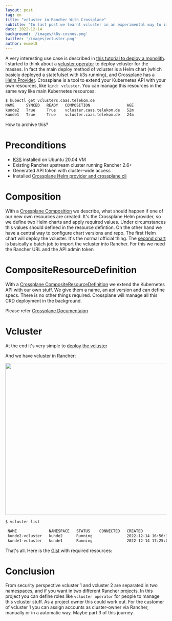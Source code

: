 ```yaml
---
layout: post
tag: en
title: "vcluster in Rancher With Crossplane"
subtitle: "In last post we learnt vcluster in an experimental way to implement in Rancher. Now we automate things and extend our services with Crossplane"
date: 2022-12-14
background: '/images/k8s-cosmos.png'
twitter: '/images/vcluster.png'
author: eumel8
---
```


A very interesting use case is described in [this tutorial to deploy a monolith](https://github.com/salaboy/from-monolith-to-k8s/tree/main/platform/crossplane-vcluster). I started to think about a [vcluster operator](https://github.com/eumel8/vcluster-operator) to deploy vcluster for the masses. In fact the main deploy method of vcluster is a Helm chart (which basicly deployed a statefulset with k3s running), and Crossplane has a [Helm Provider](https://github.com/crossplane-contrib/provider-helm).
Crossplane is a tool to extend your Kubernetes API with your own resources, like `kind: vcluster`. You can manage this
resources in the same way like main Kubernetes resources:

```bash
$ kubectl get vclusters.caas.telekom.de
NAME     SYNCED   READY   COMPOSITION                AGE
kunde2   True     True    vcluster.caas.telekom.de   52m
kunde1   True     True    vcluster.caas.telekom.de   24m
```

How to archive this? 

# Preconditions

* <a href="https://k3s.io/">K3S</a> installed on Ubuntu 20.04 VM
* Existing Rancher upstream cluster running Rancher 2.6+
* Generated API token with cluster-wide access
* Installed [Crossplane Helm provider and crossplane cli](https://gist.github.com/eumel8/c08a17fd259c98f6de832bdcdf87a263#file-00_vcluster_crossplane-md)

# Composition
With a [Crossplane Composition](https://gist.github.com/eumel8/c08a17fd259c98f6de832bdcdf87a263#file-01_composition-yaml) we describe, what should happen if one of our new own resources are created.
It's the Crossplane Helm provider, so we define two Helm charts and apply required values. Under circumstances this
values should defined in the resource defintion. On the other hand we have a central way to configure chart versions
and repo.
The first Helm chart will deploy the vcluster. It's the normal official thing.
The [second chart](https://github.com/mcsps/helm-charts/tree/master/charts/rancher-cluster) is basically a batch job
to import the vcluster into Rancher. For this we need the Rancher URL and the API admin token


# CompositeResourceDefinition

With a [Crossplane CompositeResourceDefinition](https://gist.github.com/eumel8/c08a17fd259c98f6de832bdcdf87a263#file-02_compositeresourcedefinition-yaml) we extend the Kubernetes API with our own stuff. We give them
a name, an api version and can define specs. There is no other things required. Crossplane will manage all
this CRD deployment in the background.

Please refer [Crossplane Documentaion](https://github.com/crossplane/crossplane/blob/master/docs/concepts/composition.md)

# Vcluster

At the end it's very simple to [deploy the vcluster](https://gist.github.com/eumel8/c08a17fd259c98f6de832bdcdf87a263#file-03_vcluster-yaml)

And we have vcluster in Rancher:

<img src="/blog/images/2022-12-14.png" width="1328" height="473" />

```bash
$ vcluster list

 NAME              NAMESPACE   STATUS    CONNECTED   CREATED                         AGE        CONTEXT
 kunde2-vcluster   kunde2      Running               2022-12-14 16:56:33 +0100 CET   1h14m26s   local
 kunde1-vcluster   kunde1      Running               2022-12-14 17:25:07 +0100 CET   45m52s     local
```

That's all. Here is the [Gist](https://gist.github.com/eumel8/c08a17fd259c98f6de832bdcdf87a263) with required resources:

<script src="https://gist.github.com/eumel8/c08a17fd259c98f6de832bdcdf87a263.js"></script>

# Conclusion

From security perspective vcluster 1 and vcluster 2 are separated in two namespaces, and if you want
in two different Rancher projects. In this project you can define roles like `vcluster operator` for people
to manage this vcluster stuff. As a project owner this could work out.
For the customer of vcluster 1 you can assign accounts as cluster-owner via Rancher, manually or in a automatic way.
Maybe part 3 of this journey.
